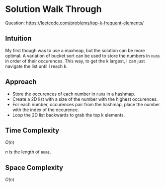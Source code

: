 # Solution Walk Through
Question: https://leetcode.com/problems/top-k-frequent-elements/

## Intuition
My first though was to use a maxheap, but the solution can be more optimal. A variation of bucket sort can be used to store the numbers in `nums` in order of their occurences. This way, to get the k largest, I can just navigate the list until I reach k.

## Approach
- Store the occurences of each number in `nums` in a hashmap.
- Create a 2D list with a size of the number with the highest occurences.
- For each number, occurences pair from the hashmap, place the number with the index of the occurence.
- Loop the 2D list backwards to grab the top k elements.

## Time Complexity
$O(n)$

$n$ is the length of `nums`.

## Space Complexity
$O(n)$